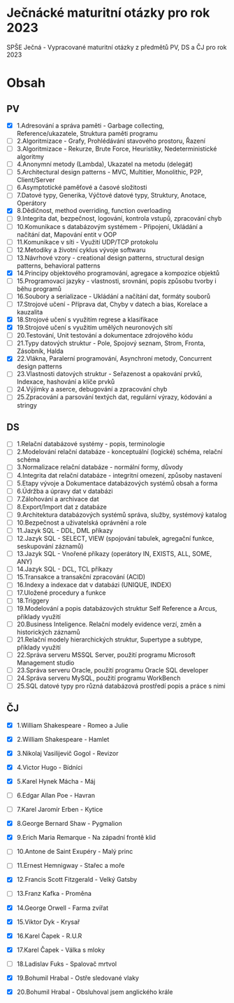 # Ječnácké maturitní otázky pro rok 2023
SPŠE Ječná - Vypracované maturitní otázky z předmětů PV, DS a ČJ pro rok 2023

# Obsah

## PV

- [x] 1.Adresování a správa paměti - Garbage collecting, Reference/ukazatele, Struktura paměti programu
- [ ] 2.Algoritmizace - Grafy, Prohlédávání stavového prostoru, Řazení
- [ ] 3.Algoritmizace - Rekurze, Brute Force, Heuristiky, Nedeterministické algoritmy
- [ ] 4.Anonymní metody (Lambda), Ukazatel na metodu (delegát)
- [ ] 5.Architectural design patterns - MVC, Multitier, Monolithic, P2P, Client/Server
- [ ] 6.Asymptotické paměťové a časové složitosti
- [ ] 7.Datové typy, Generika, Výčtové datové typy, Struktury, Anotace, Operátory
- [x] 8.Dědičnost, method overriding, function overloading
- [ ] 9.Integrita dat, bezpečnost, logování, kontrola vstupů, zpracování chyb
- [ ] 10.Komunikace s databázovým systémem - Připojení, Ukládání a načítání dat, Mapování entit v OOP
- [ ] 11.Komunikace v síti - Využití UDP/TCP protokolu
- [ ] 12.Metodiky a životní cyklus vývoje softwaru
- [ ] 13.Návrhové vzory - creational design patterns, structural design patterns, behavioral patterns
- [x] 14.Principy objektového programování, agregace a kompozice objektů
- [ ] 15.Programovací jazyky - vlastnosti, srovnání, popis způsobu tvorby i běhu programů
- [ ] 16.Soubory a serializace - Ukládání a načítání dat, formáty souborů
- [ ] 17.Strojové učení - Příprava dat, Chyby v datech a bias, Korelace a kauzalita
- [x] 18.Strojové učení s využitím regrese a klasifikace
- [x] 19.Strojové učení s využitím umělých neuronových sítí
- [ ] 20.Testování, Unit testování a dokumentace zdrojového kódu
- [ ] 21.Typy datových struktur - Pole, Spojový seznam, Strom, Fronta, Zásobník, Halda
- [x] 22.Vlákna, Paralerní programování, Asynchroní metody, Concurrent design patterns
- [ ] 23.Vlastnosti datových struktur - Seřazenost a opakování prvků, Indexace, hashování a klíče prvků
- [ ] 24.Výjimky a aserce, debugování a zpracování chyb
- [ ] 25.Zpracování a parsování textých dat, regulární výrazy, kódování a stringy

## DS

- [ ] 1.Relační databázové systémy - popis, terminologie
- [ ] 2.Modelování relační databáze - konceptuální (logické) schéma, relační schéma
- [ ] 3.Normalizace relační databáze - normální formy, důvody
- [ ] 4.Integrita dat relační databáze - integritní omezení, způsoby nastavení
- [ ] 5.Etapy vývoje a Dokumentace databázových systémů obsah a forma
- [ ] 6.Údržba a úpravy dat v databázi
- [ ] 7.Zálohování a archivace dat
- [ ] 8.Export/Import dat z databáze
- [ ] 9.Architektura databázových systémů správa, služby, systémový katalog
- [ ] 10.Bezpečnost a uživatelská oprávnění a role
- [ ] 11.Jazyk SQL - DDL, DML příkazy
- [ ] 12.Jazyk SQL - SELECT, VIEW (spojování tabulek, agregační funkce, seskupování záznamů)
- [ ] 13.Jazyk SQL - Vnořené příkazy (operátory IN, EXISTS, ALL, SOME, ANY)
- [ ] 14.Jazyk SQL - DCL, TCL příkazy
- [ ] 15.Transakce a transakční zpracování (ACID)
- [ ] 16.Indexy a indexace dat v databázi (UNIQUE, INDEX)
- [ ] 17.Uložené procedury a funkce
- [ ] 18.Triggery
- [ ] 19.Modelování a popis databázových struktur Self Reference a Arcus, příklady využití
- [ ] 20.Business Inteligence. Relační modely evidence verzí, změn a historických záznamů
- [ ] 21.Relační modely hierarchických struktur, Supertype a subtype, příklady využití
- [ ] 22.Správa serveru MSSQL Server, použití programu Microsoft Management studio
- [ ] 23.Správa serveru Oracle, použití programu Oracle SQL developer
- [ ] 24.Správa serveru MySQL, použití programu WorkBench
- [ ] 25.SQL datové typy pro různá databázová prostředí popis a práce s nimi

## ČJ
- [x] 1.William Shakespeare - Romeo a Julie
- [x] 2.William Shakespeare - Hamlet
- [x] 3.Nikolaj Vasilijevič Gogol - Revizor
- [x] 4.Victor Hugo - Bídníci
- [x] 5.Karel Hynek Mácha - Máj
- [ ] 6.Edgar Allan Poe - Havran
- [ ] 7.Karel Jaromír Erben - Kytice
- [x] 8.George Bernard Shaw - Pygmalion
- [x] 9.Erich Maria Remarque - Na západní frontě klid
- [ ] 10.Antone de Saint Exupéry - Malý princ 
- [ ] 11.Ernest Hemnigway - Stařec a moře 
- [x] 12.Francis Scott Fitzgerald - Velký Gatsby
- [ ] 13.Franz Kafka - Proměna
- [x] 14.George Orwell - Farma zvířat
- [x] 15.Viktor Dyk - Krysař
- [x] 16.Karel Čapek - R.U.R
- [x] 17.Karel Čapek - Válka s mloky
- [ ] 18.Ladislav Fuks - Spalovač mrtvol
- [x] 19.Bohumil Hrabal - Ostře sledované vlaky
- [x] 20.Bohumil Hrabal - Obsluhoval jsem anglického krále


